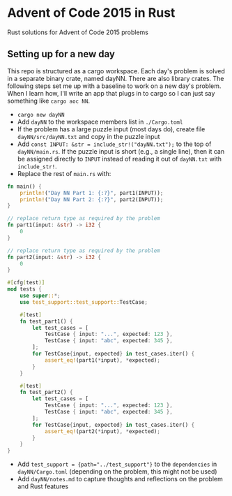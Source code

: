 # Advent of Code 2015 in Rust

Rust solutions for Advent of Code 2015 problems

## Setting up for a new day

This repo is structured as a cargo workspace. Each day's problem is solved in a
separate binary crate, named dayNN. There are also library crates. The following
steps set me up with a baseline to work on a new day's problem. When I learn
how, I'll write an app that plugs in to cargo so I can just say something like
`cargo aoc NN`.

- `cargo new dayNN`
- Add `dayNN` to the workspace members list in `./Cargo.toml`
- If the problem has a large puzzle input (most days do), create file
  `dayNN/src/dayNN.txt` and copy in the puzzle input
- Add `const INPUT: &str = include_str!("dayNN.txt");` to the top of
  `dayNN/main.rs`. If the puzzle input is short (e.g., a single line), then it
  can be assigned directly to `INPUT` instead of reading it out of `dayNN.txt`
  with `include_str!`.
- Replace the rest of `main.rs` with:

```rust
fn main() {
    println!("Day NN Part 1: {:?}", part1(INPUT));
    println!("Day NN Part 2: {:?}", part2(INPUT));
}

// replace return type as required by the problem
fn part1(input: &str) -> i32 {
    0
}

// replace return type as required by the problem
fn part2(input: &str) -> i32 {
    0
}

#[cfg(test)]
mod tests {
    use super::*;
    use test_support::test_support::TestCase;

    #[test]
    fn test_part1() {
        let test_cases = [
            TestCase { input: "...", expected: 123 },
            TestCase { input: "abc", expected: 345 },
        ];
        for TestCase{input, expected} in test_cases.iter() {
            assert_eq!(part1(*input), *expected);
        }
    }

    #[test]
    fn test_part2() {
        let test_cases = [
            TestCase { input: "...", expected: 123 },
            TestCase { input: "abc", expected: 345 },
        ];
        for TestCase{input, expected} in test_cases.iter() {
            assert_eq!(part2(*input), *expected);
        }
    }
}
```

- Add `test_support = {path="../test_support"}` to the `dependencies` in
  `dayNN/Cargo.toml` (depending on the problem, this might not be used)
- Add `dayNN/notes.md` to capture thoughts and reflections on the problem and
  Rust features
